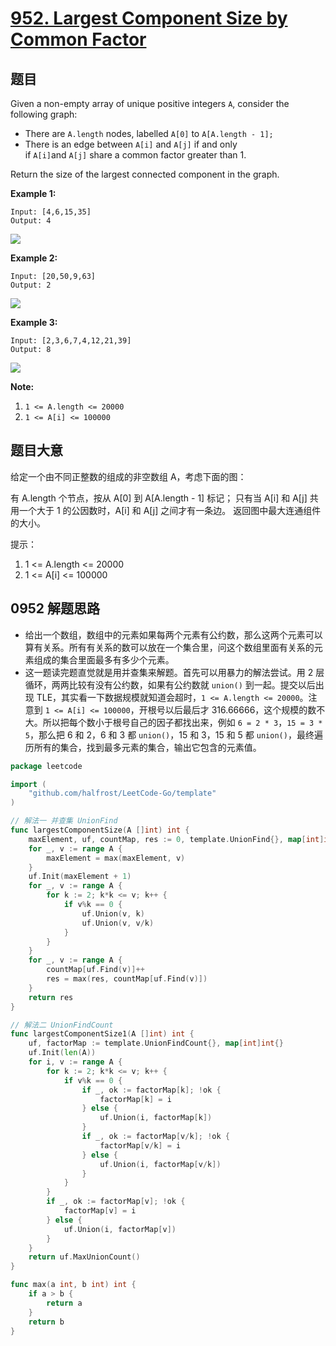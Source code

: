 # [952. Largest Component Size by Common Factor](https://leetcode.com/problems/largest-component-size-by-common-factor/)


## 题目

Given a non-empty array of unique positive integers `A`, consider the following graph:

- There are `A.length` nodes, labelled `A[0]` to `A[A.length - 1];`
- There is an edge between `A[i]` and `A[j]` if and only if `A[i]`and `A[j]` share a common factor greater than 1.

Return the size of the largest connected component in the graph.

**Example 1:**

    Input: [4,6,15,35]
    Output: 4

![](https://assets.leetcode-cn.com/aliyun-lc-upload/uploads/2018/12/01/ex1.png)

**Example 2:**

    Input: [20,50,9,63]
    Output: 2

![](https://assets.leetcode-cn.com/aliyun-lc-upload/uploads/2018/12/01/ex2.png)

**Example 3:**

    Input: [2,3,6,7,4,12,21,39]
    Output: 8

![](https://assets.leetcode-cn.com/aliyun-lc-upload/uploads/2018/12/01/ex3.png)

**Note:**

1. `1 <= A.length <= 20000`
2. `1 <= A[i] <= 100000`


## 题目大意

给定一个由不同正整数的组成的非空数组 A，考虑下面的图：

有 A.length 个节点，按从 A[0] 到 A[A.length - 1] 标记；
只有当 A[i] 和 A[j] 共用一个大于 1 的公因数时，A[i] 和 A[j] 之间才有一条边。
返回图中最大连通组件的大小。

提示：

1. 1 <= A.length <= 20000
2. 1 <= A[i] <= 100000

## 0952 解题思路

- 给出一个数组，数组中的元素如果每两个元素有公约数，那么这两个元素可以算有关系。所有有关系的数可以放在一个集合里，问这个数组里面有关系的元素组成的集合里面最多有多少个元素。
- 这一题读完题直觉就是用并查集来解题。首先可以用暴力的解法尝试。用 2 层循环，两两比较有没有公约数，如果有公约数就 `union()` 到一起。提交以后出现 TLE，其实看一下数据规模就知道会超时，`1 <= A.length <= 20000`。注意到 `1 <= A[i] <= 100000`，开根号以后最后才 316.66666，这个规模的数不大。所以把每个数小于根号自己的因子都找出来，例如 `6 = 2 * 3`，`15 = 3 * 5`，那么把 6 和 2，6 和 3 都 `union()`，15 和 3，15 和 5 都 `union()`，最终遍历所有的集合，找到最多元素的集合，输出它包含的元素值。


```go
package leetcode

import (
	"github.com/halfrost/LeetCode-Go/template"
)

// 解法一 并查集 UnionFind
func largestComponentSize(A []int) int {
	maxElement, uf, countMap, res := 0, template.UnionFind{}, map[int]int{}, 1
	for _, v := range A {
		maxElement = max(maxElement, v)
	}
	uf.Init(maxElement + 1)
	for _, v := range A {
		for k := 2; k*k <= v; k++ {
			if v%k == 0 {
				uf.Union(v, k)
				uf.Union(v, v/k)
			}
		}
	}
	for _, v := range A {
		countMap[uf.Find(v)]++
		res = max(res, countMap[uf.Find(v)])
	}
	return res
}

// 解法二 UnionFindCount
func largestComponentSize1(A []int) int {
	uf, factorMap := template.UnionFindCount{}, map[int]int{}
	uf.Init(len(A))
	for i, v := range A {
		for k := 2; k*k <= v; k++ {
			if v%k == 0 {
				if _, ok := factorMap[k]; !ok {
					factorMap[k] = i
				} else {
					uf.Union(i, factorMap[k])
				}
				if _, ok := factorMap[v/k]; !ok {
					factorMap[v/k] = i
				} else {
					uf.Union(i, factorMap[v/k])
				}
			}
		}
		if _, ok := factorMap[v]; !ok {
			factorMap[v] = i
		} else {
			uf.Union(i, factorMap[v])
		}
	}
	return uf.MaxUnionCount()
}

func max(a int, b int) int {
	if a > b {
		return a
	}
	return b
}

```